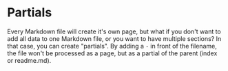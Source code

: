 # Partials

Every Markdown file will create it's own page, but what if you don't want to add all data to one Markdown file, or you want to have multiple sections? In that case, you can create "partials". By adding a `-` in front of the filename, the file won't be processed as a page, but as a partial of the parent (index or readme.md).
